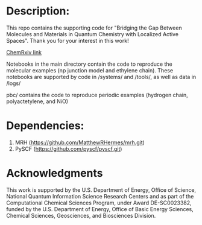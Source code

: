# Description:
This repo contains the supporting code for "Bridging the Gap Between Molecules and Materials in Quantum Chemistry with Localized Active Spaces". Thank you for your interest in this work!
 
[ChemRxiv link](https://chemrxiv.org/engage/chemrxiv/article-details/68254fde50018ac7c53e40e2)

Notebooks in the main directory contain the code to reproduce the molecular examples (np junction model and ethylene chain). These notebooks are supported by code in /systems/ and /tools/, as well as data in /logs/

pbc/ contains the code to reproduce periodic examples (hydrogen chain, polyactetylene, and NiO)

# Dependencies:
1. MRH (https://github.com/MatthewRHermes/mrh.git)
2. PySCF (https://github.com/pyscf/pyscf.git)

# Acknowledgments
This work is supported by the U.S. Department of Energy, Office of Science, National Quantum Information Science Research Centers and as part of the Computational Chemical Sciences Program, under Award DE-SC0023382, funded by the U.S. Department of Energy, Office of Basic Energy Sciences, Chemical Sciences, Geosciences, and Biosciences Division.
